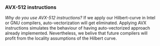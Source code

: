 ### AVX-512 instructions

_Why do you use AVX-512 instructions?_
If we apply our Hilbert-curve in Intel or GNU compilers, auto-vectorization will get eliminated. Applying AVX instructions simulates the behaviour of having auto-vectorized approach already implemented. Nevertheless, we belive that future compilers will profit from the locality assumptions of the Hilbert curve.
